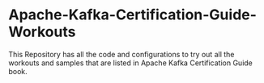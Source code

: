 # Apache-Kafka-Certification-Guide-Workouts
This Repository has all the code and configurations to try out all the workouts and samples that are listed in Apache Kafka Certification Guide book.
